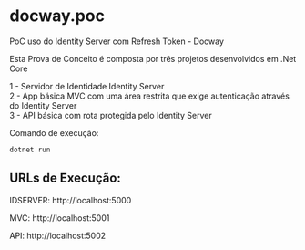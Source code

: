 # docway.poc
PoC uso do Identity Server com Refresh Token - Docway

Esta Prova de Conceito é composta por três projetos desenvolvidos em .Net Core</br>

1 - Servidor de Identidade Identity Server</br>
2 - App básica MVC com uma área restrita que exige autenticação através do Identity Server</br>
3 - API básica com rota protegida pelo Identity Server</br>

Comando de execução:
```sh
dotnet run
```

 ## URLs de Execução:
<p>IDSERVER: http://localhost:5000</p>
<p>MVC:      http://localhost:5001</p>
<p>API:      http://localhost:5002</p>
